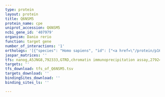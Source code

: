 ```yaml
---
type: protein
layout: protein
title: Q6NSM5
protein_name: cpe
uniprot_accession: Q6NSM5
ncbi_gene_id: '407979'
organism: Danio rerio
function: target gene
number_of_interactions: '1'
orthologs: '[{"species": "Homo sapiens", "id": ["<a href=\"/protein/p16870\">P16870</a>"]}, {"species": "Mus musculus", "id": ["<a href=\"/protein/q00493\">Q00493</a>"]}, {"species": "Rattus norvegicus", "id": ["<a href=\"/protein/d4a8x4\">D4A8X4</a>"]}, {"species": "Caenorhabditis elegans", "id": ["<a href=\"/protein/o17754\">O17754</a>"]}]'
jaspar_matrices: ''
tfs: nanog,A5JNG8,792333,GTRD,chromatin immunoprecipitation assay,27924024%5Buid%5D,No
targets: ''
tfs_download: tfs_of_Q6NSM5.tsv
targets_download: ''
bindingSites_download: ''
binding_sites_ls: ''

---
```

